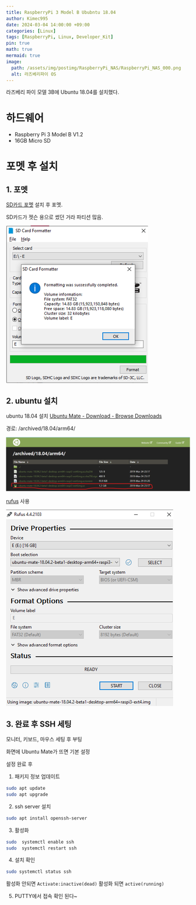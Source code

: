 ```yaml
---
title: RaspberryPi 3 Model B Ububntu 18.04
author: Kimec995
date: 2024-03-04 14:00:00 +09:00
categories: [Linux]
tags: [RaspberryPi, Linux, Developer_Kit]
pin: true
math: true
mermaid: true
image: 
  path: /assets/img/postimg/RaspberryPi_NAS/RaspberryPi_NAS_000.png
  alt: 라즈베리파이 OS
---
```

라즈베리 파이 모델 3B에 Ubuntu 18.04를 설치했다.

# 하드웨어
- Raspberry Pi 3 Model B V1.2
- 16GB Micro SD

# 포멧 후 설치
## 1. 포멧
[SD카드 포멧](https://www.sdcard.org/downloads/formatter/)
설치 후 포멧.

SD카드가 젯슨 용으로 썼던 거라 파티션 많음.

![image.png](\assets\img\postimg\RaspberryPi_OS\RaspberryPi_OS_001.png)
## 2. ubuntu 설치
ubuntu 18.04 설치
[Ubuntu Mate - Download - Browse Downloads](https://releases.ubuntu-mate.org/)

경로: /archived/18.04/arm64/

![image.png](\assets\img\postimg\RaspberryPi_OS\RaspberryPi_OS_002.png)


[rufus](https://rufus.ie/ko/#google_vignette) 사용

![image.png](\assets\img\postimg\RaspberryPi_OS\RaspberryPi_OS_003.png)


## 3. 완료 후  SSH 세팅
모니터, 키보드, 마우스 세팅 후 부팅

화면에 Ubuntu Mate가 뜨면 기본 설정

설정 완료 후

1. 패키지 정보 업데이트
```bash
sudo apt update
sudo apt upgrade
```

2. ssh server 설치
```bash
sudo apt install openssh-server
```

3. 활성화
```bash
sudo  systemctl enable ssh
sudo  systemctl restart ssh
```

4. 설치 확인
```bash
sudo systemctl status ssh
```

활성화 안되면 `Activate:inactive(dead)`
활성화 되면 `active(running)`

5. PUTTY에서 접속 확인
된다~
